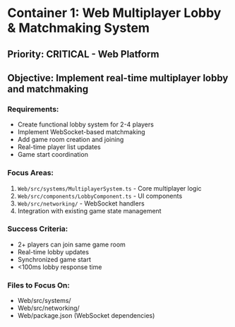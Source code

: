 # Container 1: Web Multiplayer Lobby & Matchmaking System

## Priority: CRITICAL - Web Platform
## Objective: Implement real-time multiplayer lobby and matchmaking

### Requirements:
- Create functional lobby system for 2-4 players
- Implement WebSocket-based matchmaking
- Add game room creation and joining
- Real-time player list updates
- Game start coordination

### Focus Areas:
1. `Web/src/systems/MultiplayerSystem.ts` - Core multiplayer logic
2. `Web/src/components/LobbyComponent.ts` - UI components  
3. `Web/src/networking/` - WebSocket handlers
4. Integration with existing game state management

### Success Criteria:
- 2+ players can join same game room
- Real-time lobby updates
- Synchronized game start
- <100ms lobby response time

### Files to Focus On:
- Web/src/systems/
- Web/src/networking/
- Web/package.json (WebSocket dependencies)
